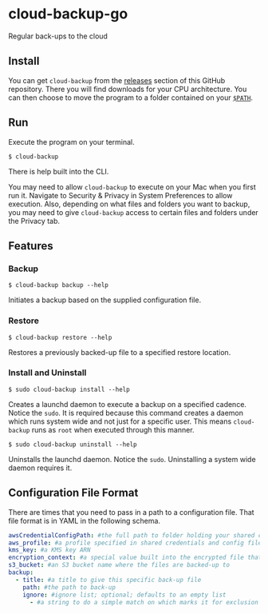 # cloud-backup-go
Regular back-ups to the cloud

## Install

You can get `cloud-backup` from the [releases](https://github.com/halprin/cloud-backup-go/releases)
section of this GitHub repository.  There you will find downloads for your CPU architecture.  You can then choose to
move the program to a folder contained on your [`$PATH`](https://en.wikipedia.org/wiki/PATH_(variable)).

## Run
Execute the program on your terminal.

```shell
$ cloud-backup
```

There is help built into the CLI.

You may need to allow `cloud-backup` to execute on your Mac when you first run it.  Navigate to Security & Privacy
in System Preferences to allow execution.  Also, depending on what files and folders you want to backup, you may need to
give `cloud-backup` access to certain files and folders under the Privacy tab.

## Features

### Backup

```shell
$ cloud-backup backup --help
```

Initiates a backup based on the supplied configuration file.

### Restore

```shell
$ cloud-backup restore --help
```

Restores a previously backed-up file to a specified restore location.

### Install and Uninstall

```shell
$ sudo cloud-backup install --help
```

Creates a launchd daemon to execute a backup on a specified cadence.  Notice the `sudo`.  It is required because this
command creates a daemon which runs system wide and not just for a specific user.  This means `cloud-backup` runs as
`root` when executed through this manner.

```shell
$ sudo cloud-backup uninstall --help
```

Uninstalls the launchd daemon.  Notice the `sudo`.  Uninstalling a system wide daemon requires it.

## Configuration File Format

There are times that you need to pass in a path to a configuration file.  That file format is in YAML in the following
schema.

```yaml
awsCredentialConfigPath: #the full path to folder holding your shared credentials and config files; optional; if unspecified, uses the executing user's ~/.aws/ folder
aws_profile: #a profile specified in shared credentials and config files
kms_key: #a KMS key ARN
encryption_context: #a special value built into the encrypted file that, upon decryption, is verified; optional; defaults to 'encryption_context'
s3_bucket: #an S3 bucket name where the files are backed-up to
backup:
  - title: #a title to give this specific back-up file
    path: #the path to back-up
    ignore: #ignore list; optional; defaults to an empty list
      - #a string to do a simple match on which marks it for exclusion from the back-up
```
